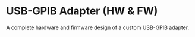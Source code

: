 # USB-GPIB Adapter (HW & FW)
 A complete hardware and firmware design of a custom USB-GPIB adapter.

